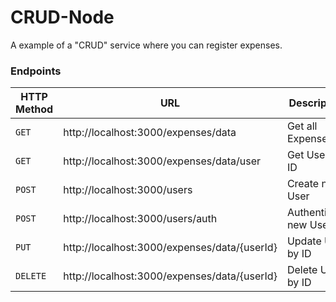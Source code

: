 # CRUD-Node

A example of a "CRUD" service where you can register expenses.

### Endpoints 

|HTTP Method|URL|Description|
|---|---|---|
|`GET`|http://localhost:3000/expenses/data | Get all Expenses |
|`GET`|http://localhost:3000/expenses/data/user | Get User by ID |
|`POST`|http://localhost:3000/users | Create new User |
|`POST`|http://localhost:3000/users/auth | Authenticate new User |
|`PUT`|http://localhost:3000/expenses/data/{userId} | Update User by ID |
|`DELETE`|http://localhost:3000/expenses/data/{userId} | Delete User by ID |
